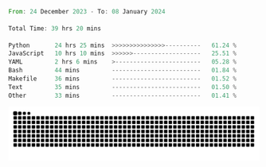 <!--START_SECTION:waka-->

```rust
From: 24 December 2023 - To: 08 January 2024

Total Time: 39 hrs 20 mins

Python       24 hrs 25 mins  >>>>>>>>>>>>>>>----------   61.24 %
JavaScript   10 hrs 10 mins  >>>>>>-------------------   25.51 %
YAML         2 hrs 6 mins    >------------------------   05.28 %
Bash         44 mins         -------------------------   01.84 %
Makefile     36 mins         -------------------------   01.52 %
Text         35 mins         -------------------------   01.50 %
Other        33 mins         -------------------------   01.41 %
```

<!--END_SECTION:waka-->


<picture>
  <source media="(prefers-color-scheme: dark)" srcset="https://raw.githubusercontent.com/jeerawut97/jeerawut97/output/github-contribution-grid-snake.svg">
  <img alt="github contribution grid snake animation" src="https://raw.githubusercontent.com/jeerawut97/jeerawut97/output/github-contribution-grid-snake.svg">
</picture>
